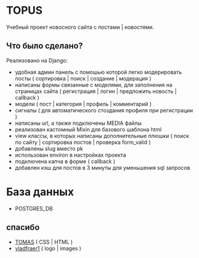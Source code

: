 # TOPUS

Учебный проект новосного сайта с постами | новостями.

## Что было сделано?

Реализовано на Django:
- удобная админ панель с помошью которой легко модерировать посты  ( сортировка | поиск | создание | модерация )
- написаны формы связанные с моделями, для заполнения на страницах сайта ( регистрация | логин | предложить новость | callback )
- модели ( пост | категория | профиль | комментарий )
- сигналы ( для автоматического стоздания профиля при регистрации )
- написаны url, а также подключены MEDIA файлы
- реализован кастомный Mixin для базового шаблона html
- view классы, в которых написаны дополнительные плюшки ( поиск по сайту | сортировка постов | проверка form_valid )
- добавлены slug вместо pk
- использован environ в настройках проекта
- подключена капча в форме ( callback )
- добавлен кэш для постов в 3 минуты для уменьшения sql запросов


# База данных
- POSTGRES_DB


## спасибо
- [TOMAS](https://www.instagram.com/liondteach/) ( CSS | HTML )
- [vladfraer1](https://www.youtube.com/@vladfraer1) ( logo | images )
